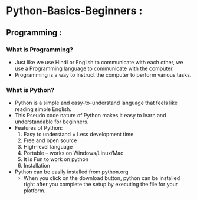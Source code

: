# Python-Basics-Beginners :

## Programming :
### What is Programming?
- Just like we use Hindi or English to communicate with each other, we use a Programming language to communicate with the computer.
- Programming is a way to instruct the computer to perform various tasks.
### What is Python?
- Python is a simple and easy-to-understand language that feels like reading simple English. 
- This Pseudo code nature of Python makes it easy to learn and understandable for beginners.
- Features of Python:
   1. Easy to understand = Less development time
   2. Free and open source
   3. High-level language
   4. Portable – works on Windows/Linux/Mac
   5. It is Fun to work on python
   6. Installation
- Python can be easily installed from python.org
   * When you click on the download button, python can be installed right after you complete the setup by executing the file for your platform.


